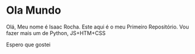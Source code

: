 # Ola Mundo
 Olá, Meu nome é Isaac Rocha.
 Este aqui é o meu Primeiro Repositório.
 Vou fazer mais um de Python, JS+HTM+CSS

 Espero que gostei

